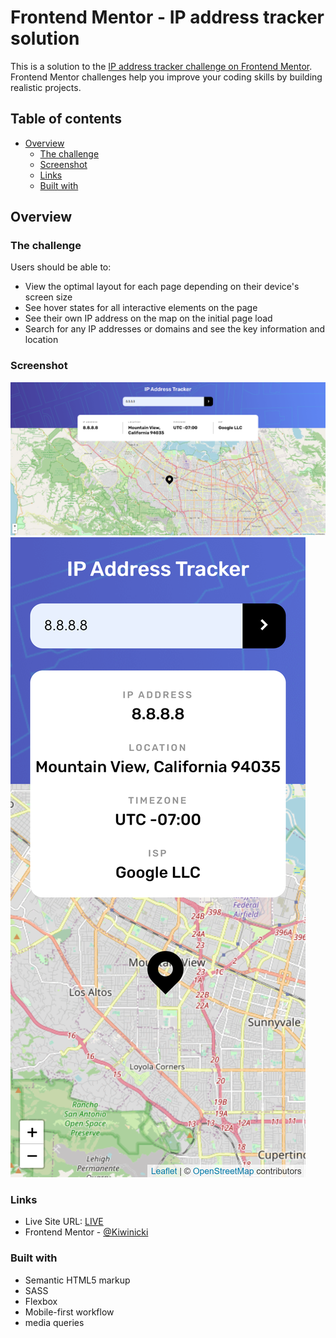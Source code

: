 # Frontend Mentor - IP address tracker solution

This is a solution to the [IP address tracker challenge on Frontend Mentor](https://www.frontendmentor.io/challenges/ip-address-tracker-I8-0yYAH0). Frontend Mentor challenges help you improve your coding skills by building realistic projects. 

## Table of contents

- [Overview](#overview)
  - [The challenge](#the-challenge)
  - [Screenshot](#screenshot)
  - [Links](#links)
  - [Built with](#built-with)

## Overview

### The challenge

Users should be able to:

- View the optimal layout for each page depending on their device's screen size
- See hover states for all interactive elements on the page
- See their own IP address on the map on the initial page load
- Search for any IP addresses or domains and see the key information and location

### Screenshot

![desktop solution](./solution-screenshots/solution-desktop.png)
![mobile solution](./solution-screenshots/solution-iphoneX.png)

### Links

- Live Site URL: [LIVE](https://kiwinicki.github.io/ip-address-tracker-page/)
- Frontend Mentor - [@Kiwinicki](https://www.frontendmentor.io/profile/Kiwinicki)

### Built with

- Semantic HTML5 markup
- SASS
- Flexbox
- Mobile-first workflow
- media queries
